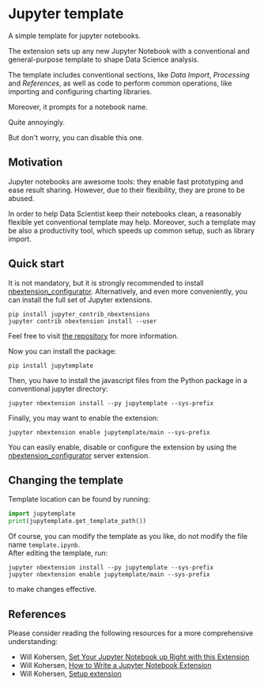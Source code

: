 # Jupyter template

A simple template for jupyter notebooks.

The extension sets up any new Jupyter Notebook 
with a conventional and general-purpose
template to shape Data Science analysis.

The template includes conventional sections,
like *Data Import*, *Processing* and *References*,
as well as code to perform common operations, like
importing and configuring charting libraries. 

Moreover, it prompts for a notebook name. 

Quite annoyingly. 

But don't worry, you can disable
this one.

## Motivation
Jupyter notebooks are awesome tools: they enable fast 
prototyping and ease result sharing. However, due to 
their flexibility, they are prone to be abused. 

In order to help Data Scientist keep their notebooks 
clean, a reasonably flexible yet conventional template
may help. Moreover, such a template may be also a 
productivity tool, which speeds up common setup,
such as library import.

## Quick start
It is not mandatory, but it is strongly recommended to 
install [nbextension_configurator](https://github.com/Jupyter-contrib/jupyter_nbextensions_configurator).
Alternatively, and even more conveniently, 
you can install the full set of Jupyter 
extensions.
```shell
pip install jupyter_contrib_nbextensions
jupyter contrib nbextension install --user
```
Feel free to visit [the repository](https://github.com/ipython-contrib/jupyter_contrib_nbextensions)
for more information.

Now you can install the package:
```shell
pip install jupytemplate
```
Then, you have to install the javascript files from 
the Python package in a conventional jupyter directory:
```shell
jupyter nbextension install --py jupytemplate --sys-prefix
```
Finally, you may want to enable the extension:
```shell
jupyter nbextension enable jupytemplate/main --sys-prefix
```
You can easily enable, disable or configure the extension
by using the [nbextension_configurator](https://github.com/Jupyter-contrib/jupyter_nbextensions_configurator)
server extension.

## Changing the template
Template location can be found by running:   
```python
import jupytemplate
print(jupytemplate.get_template_path())
```
Of course, you can modify the template as you like, do not 
modify the file name `template.ipynb`.  
After editing the template, run:
```shell
jupyter nbextension install --py jupytemplate --sys-prefix
jupyter nbextension enable jupytemplate/main --sys-prefix
```
to make changes effective.

## References
Please consider reading the following resources for
a more comprehensive understanding:
- Will Kohersen, [Set Your Jupyter Notebook up Right with this Extension](https://towardsdatascience.com/set-your-jupyter-notebook-up-right-with-this-extension-24921838a332)
- Will Kohersen, [How to Write a Jupyter Notebook Extension](https://towardsdatascience.com/how-to-write-a-jupyter-notebook-extension-a63f9578a38c)
- Will Kohersen, [Setup extension](https://github.com/WillKoehrsen/Data-Analysis/tree/master/setup)